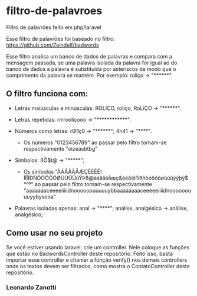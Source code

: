 # filtro-de-palavroes
Filtro de palavrões feito em php/laravel

Esse filtro de palavrões foi baseado no filtro: https://github.com/Zeindelf/badwords

Esse filtro analisa um banco de dados de palavras e compara com a mensagem passada, se uma palavra isolada da palavra for igual ao do banco de dados a palavra é substituída por asteríscos de modo que o comprimento da palavra se mantém. Por exemplo: roliço -> "\*\*\*\*\*\*".

## O filtro funciona com:
* Letras maiúsculas e minúsculas: ROLIÇO, roliço, RoLiÇO -> "\*\*\*\*\*\*".

* Letras repetidas: rrrrooliçooo -> "\*\*\*\*\*\*\*\*\*\*\*\*".

* Números como letras: r0l1ç0 -> "\*\*\*\*\*\*"; 4n41 -> "\*\*\*\*".
    * Os números "0123456789" ao passar pelo filtro tornam-se respectivamente "oizeasbtbg"

* Símbolos: ßÔ$t@ -> "\*\*\*\*\*";
    * Os símbolos 
        "ÀÁÂÃÄÅÆÇÈÉÊË!ÌÍÎÏÐÑÒÓÔÕÖØÙÚÛÜüÝÞß@àáâãäåæç&èéêëìíîïðñòóôõöøùúûýýþÿ$°ºª" ao passar pelo filtro tornam-se respectivamente "aaaaaaaceeeeiiiiidnoooooouuuuuybbaaaaaaaaceeeeeiiiidnoooooouuuyybysooa"

* Palavras isoladas apenas: anal -> "\*\*\*\*"; análise, analgésico -> análise, analgésico;

## Como usar no seu projeto
Se você estiver usando laravel, crie um controller. Nele coloque as funções que estão no BadwordsController deste repositório.
Feito isso, basta importar esse controller e chamar a função verify() nos demais controllers onde os textos devem ser filtrados, como mostra o ContatoController deste repositório.

### Leonardo Zanotti
